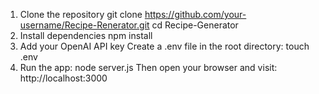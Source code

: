 1. Clone the repository
   git clone https://github.com/your-username/Recipe-Renerator.git
   cd Recipe-Generator
2. Install dependencies
   npm install
3. Add your OpenAI API key
   Create a .env file in the root directory:
   touch .env
4. Run the app:
   node server.js
   Then open your browser and visit:
   http://localhost:3000
